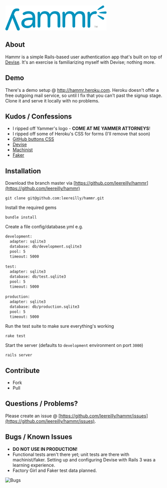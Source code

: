 ![Hammr](https://github.com/leereilly/hammr/raw/master/public/images/hammr-logo-small.png "Hammr")

About
-----
Hammr is a simple Rails-based user authentication app that's built on top of [Devise](https://github.com/plataformatec/devise). It's an exercise is familiarizing myself with Devise; nothing more.

Demo
----
There's a demo setup @ http://hammr.heroku.com. Heroku doesn't offer a free outgoing mail service, so until I fix that you can't past the signup stage. Clone it and serve it locally with no problems.

Kudos / Confessions
-------------------
* I ripped off Yammer's logo - **COME AT ME YAMMER ATTORNEYS**!
* I ripped off some of Heroku's CSS for forms (I'll remove that soon)
* [GitHub buttons CSS](https://github.com/cavneb/css3-github-buttons)
* [Devise](https://github.com/plataformatec/devise)
* [Machinist](https://github.com/bigfix/machinist)
* [Faker](http://rubydoc.info/github/stympy/faker/master/frames)

Installation
------------

Download the branch master via [https://github.com/leereilly/hammr](https://github.com/leereilly/hammr)

    git clone git@github.com:leereilly/hammr.git
    
Install the required gems

    bundle install
   
Create a file config/database.yml e.g.


    development:
      adapter: sqlite3
      database: db/development.sqlite3
      pool: 5
      timeout: 5000

    test:
      adapter: sqlite3
      database: db/test.sqlite3
      pool: 5
      timeout: 5000

    production:
      adapter: sqlite3
      database: db/production.sqlite3
      pool: 5
      timeout: 5000
      
Run the test suite to make sure everything's working

    rake test      
      
Start the server (defaults to `development` environment on port `3000`)

    rails server   
    
Contribute
----------
* Fork
* Pull

Questions / Problems?
---------------------
Please create an issue @ [https://github.com/leereilly/hammr/issues](https://github.com/leereilly/hammr/issues).
   
Bugs / Known Issues
-------------------   

* **DO NOT USE IN PRODUCTION!**
* Functional tests aren't there yet; unit tests are there with machinist/faker. Setting up and configuring Devise with Rails 3 was a learning experience.
* Factory Girl and Faker test data planned.

![Bugs](http://i.imgur.com/K8vsw.gif "Bugs")